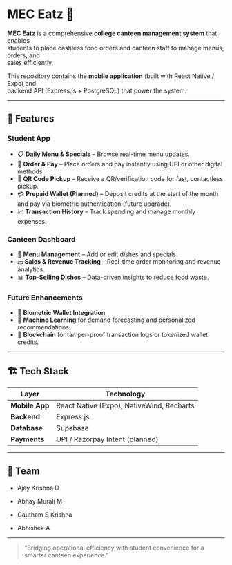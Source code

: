 # MEC Eatz 🍴

**MEC Eatz** is a comprehensive **college canteen management system** that enables  
students to place cashless food orders and canteen staff to manage menus, orders, and  
sales efficiently.  

This repository contains the **mobile application** (built with React Native / Expo) and  
backend API (Express.js + PostgreSQL) that power the system.

---

## 🌟 Features

### Student App
- 📋 **Daily Menu & Specials** – Browse real-time menu updates.
- 🛒 **Order & Pay** – Place orders and pay instantly using UPI or other digital methods.
- 🔑 **QR Code Pickup** – Receive a QR/verification code for fast, contactless pickup.
- 💳 **Prepaid Wallet (Planned)** – Deposit credits at the start of the month and pay via biometric authentication (future upgrade).
- 📈 **Transaction History** – Track spending and manage monthly expenses.

### Canteen Dashboard
- 🍳 **Menu Management** – Add or edit dishes and specials.
- 💵 **Sales & Revenue Tracking** – Real-time order monitoring and revenue analytics.
- 📊 **Top-Selling Dishes** – Data-driven insights to reduce food waste.

### Future Enhancements
- 🔐 **Biometric Wallet Integration**
- 🤖 **Machine Learning** for demand forecasting and personalized recommendations.
- 🔗 **Blockchain** for tamper-proof transaction logs or tokenized wallet credits.

---

## 🏗️ Tech Stack
| Layer        | Technology |
|--------------|------------|
| **Mobile App** | React Native (Expo), NativeWind, Recharts |
| **Backend**   | Express.js |
| **Database**  | Supabase |
| **Payments**  | UPI / Razorpay Intent (planned) |

---

## 👥 Team

   - Ajay Krishna D

   - Abhay Murali M

   - Gautham S Krishna

   - Abhishek A

---

> “Bridging operational efficiency with student convenience for a smarter canteen experience.”